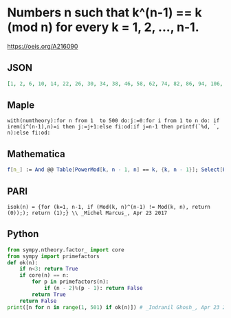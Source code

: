 # Numbers n such that k^\(n\-1\) \=\= k \(mod n\) for every k \= 1, 2, \.\.\., n\-1\.
https://oeis.org/A216090
## JSON
```JSON
[1, 2, 6, 10, 14, 22, 26, 30, 34, 38, 46, 58, 62, 74, 82, 86, 94, 106, 118, 122, 134, 142, 146, 158, 166, 178, 182, 194, 202, 206, 214, 218, 226, 254, 262, 274, 278, 298, 302, 314, 326, 334, 346, 358, 362, 382, 386, 394, 398, 422, 446, 454, 458, 466, 478, 482]
```
## Maple
```Maple
with(numtheory):for n from 1  to 500 do:j:=0:for i from 1 to n do: if irem(i^(n-1),n)=i then j:=j+1:else fi:od:if j=n-1 then printf(`%d, `, n):else fi:od:
```
## Mathematica
```Mathematica
f[n_] := And @@ Table[PowerMod[k, n - 1, n] == k, {k, n - 1}]; Select[Range[500], f] (* _T. D. Noe_, Sep 03 2012 *)
```
## PARI
```PARI
isok(n) = {for (k=1, n-1, if (Mod(k, n)^(n-1) != Mod(k, n), return (0));); return (1);} \\ _Michel Marcus_, Apr 23 2017
```
## Python
```Python
from sympy.ntheory.factor_ import core
from sympy import primefactors
def ok(n):
    if n<3: return True
    if core(n) == n:
        for p in primefactors(n):
            if (n - 2)%(p - 1): return False
        return True
    return False
print([n for n in range(1, 501) if ok(n)]) # _Indranil Ghosh_, Apr 23 2017
```
